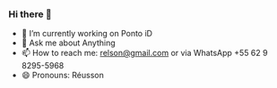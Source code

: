 ### Hi there 👋

- 🔭 I’m currently working on Ponto iD
- 💬 Ask me about Anything
- 📫 How to reach me: relson@gmail.com or via WhatsApp +55 62 9 8295-5968
- 😄 Pronouns: Réusson
